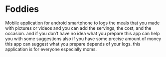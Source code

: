 # Foddies
Mobile application for android smartphone to logs the meals that you made with pictures or videos and you can add the servings, the cost, and the occasion. and if you don’t have no idea what you prepare this app can help you with some suggestions also if you have some precise amount of money this app can suggest what you prepare depends of your logs. this application is for everyone especially moms.
